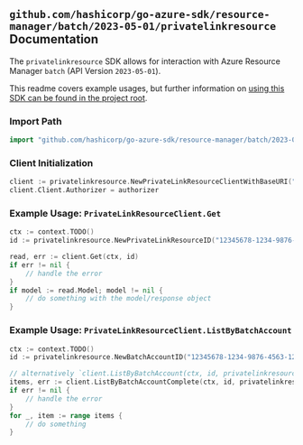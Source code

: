 
## `github.com/hashicorp/go-azure-sdk/resource-manager/batch/2023-05-01/privatelinkresource` Documentation

The `privatelinkresource` SDK allows for interaction with Azure Resource Manager `batch` (API Version `2023-05-01`).

This readme covers example usages, but further information on [using this SDK can be found in the project root](https://github.com/hashicorp/go-azure-sdk/tree/main/docs).

### Import Path

```go
import "github.com/hashicorp/go-azure-sdk/resource-manager/batch/2023-05-01/privatelinkresource"
```


### Client Initialization

```go
client := privatelinkresource.NewPrivateLinkResourceClientWithBaseURI("https://management.azure.com")
client.Client.Authorizer = authorizer
```


### Example Usage: `PrivateLinkResourceClient.Get`

```go
ctx := context.TODO()
id := privatelinkresource.NewPrivateLinkResourceID("12345678-1234-9876-4563-123456789012", "example-resource-group", "batchAccountName", "privateLinkResourceName")

read, err := client.Get(ctx, id)
if err != nil {
	// handle the error
}
if model := read.Model; model != nil {
	// do something with the model/response object
}
```


### Example Usage: `PrivateLinkResourceClient.ListByBatchAccount`

```go
ctx := context.TODO()
id := privatelinkresource.NewBatchAccountID("12345678-1234-9876-4563-123456789012", "example-resource-group", "batchAccountName")

// alternatively `client.ListByBatchAccount(ctx, id, privatelinkresource.DefaultListByBatchAccountOperationOptions())` can be used to do batched pagination
items, err := client.ListByBatchAccountComplete(ctx, id, privatelinkresource.DefaultListByBatchAccountOperationOptions())
if err != nil {
	// handle the error
}
for _, item := range items {
	// do something
}
```

